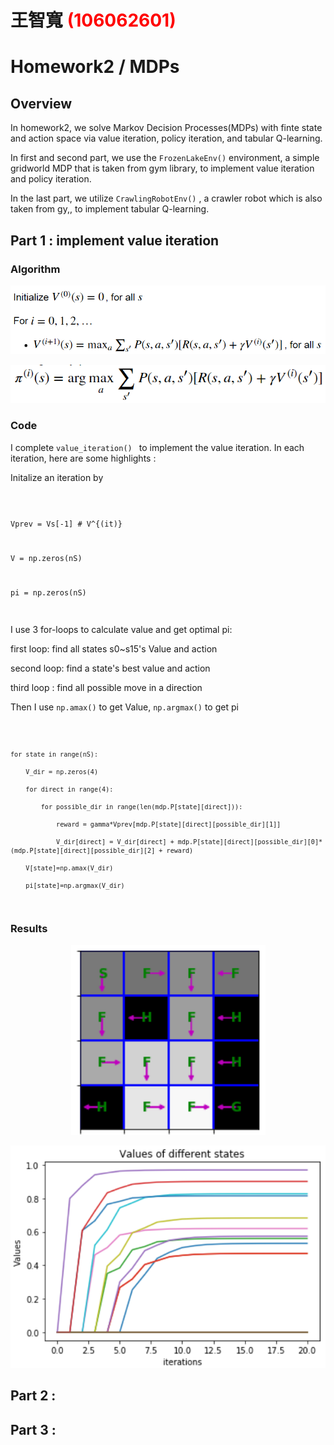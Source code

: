 # 王智寬 <span style="color:red">(106062601)</span>

# Homework2 / MDPs

## Overview
In homework2, we solve Markov Decision Processes(MDPs) with finte state and action space via value iteration, policy iteration, and tabular Q-learning. 

In first and second part, we use the <code>FrozenLakeEnv()</code> environment, a simple gridworld MDP that is taken from gym library, to implement value iteration and policy iteration. 

In the last part, we utilize <code>CrawlingRobotEnv()</code> , a crawler robot which is also taken from gy,, to implement tabular Q-learning.

## Part 1 : implement value iteration

### Algorithm

<p align="center"><img src="imgs/p1_1.PNG" /></p>


<p align="center"><img src="imgs/p1_2.PNG" /></p>

### Code

I complete <code>value_iteration() </code> to implement the value iteration. In each iteration, here are some highlights :

Initalize an iteration by

<code>

  Vprev = Vs[-1] # V^{(it)}

  V = np.zeros(nS)

  pi = np.zeros(nS)

</code>

I use 3 for-loops to calculate value and get optimal pi:

  first loop: find all states s0~s15's Value and action

  second loop: find a state's best value and action

  third loop : find all possible move in a direction

Then I use <code>np.amax()</code> to get Value, <code>np.argmax()</code> to get pi

<code>

    for state in range(nS):          
        
        V_dir = np.zeros(4)
        
        for direct in range(4):        
            
            for possible_dir in range(len(mdp.P[state][direct])):
            
                reward = gamma*Vprev[mdp.P[state][direct][possible_dir][1]]
                
                V_dir[direct] = V_dir[direct] + mdp.P[state][direct][possible_dir][0]* (mdp.P[state][direct][possible_dir][2] + reward)
        
        V[state]=np.amax(V_dir)
        
        pi[state]=np.argmax(V_dir)

</code>

### Results

<p align="center"><img src="imgs/p1_visual1.PNG" /></p>

<p align="center"><img src="imgs/p1_visual2.PNG" /></p>


## Part 2 : 



## Part 3 :





